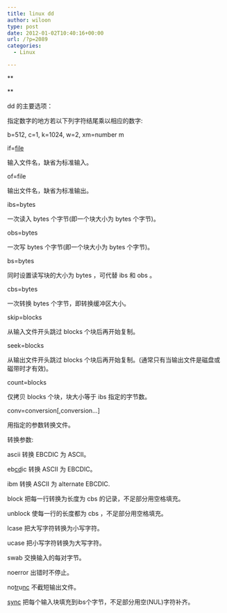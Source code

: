 ```yaml
---
title: linux dd
author: wiloon
type: post
date: 2012-01-02T10:40:16+00:00
url: /?p=2089
categories:
  - Linux

---
```

**
  
** 

dd 的主要选项：

指定数字的地方若以下列字符结尾乘以相应的数字:

b=512, c=1, k=1024, w=2, xm=number m

if=<span style="text-decoration: underline;">file</span>

输入文件名，缺省为标准输入。

of=file

输出文件名，缺省为标准输出。

ibs=bytes

一次读入 bytes 个字节(即一个块大小为 bytes 个字节)。

obs=bytes

一次写 bytes 个字节(即一个块大小为 bytes 个字节)。

bs=bytes

同时设置读写块的大小为 bytes ，可代替 ibs 和 obs 。

cbs=bytes

一次转换 bytes 个字节，即转换缓冲区大小。

skip=blocks

从输入文件开头跳过 blocks 个块后再开始复制。

seek=blocks

从输出文件开头跳过 blocks 个块后再开始复制。(通常只有当输出文件是磁盘或磁带时才有效)。

count=blocks

仅拷贝 blocks 个块，块大小等于 ibs 指定的字节数。

conv=conversion[,conversion&#8230;]

用指定的参数转换文件。

转换参数:

ascii 转换 EBCDIC 为 ASCII。

eb<span style="text-decoration: underline;">cd</span>ic 转换 ASCII 为 EBCDIC。

ibm 转换 ASCII 为 alternate EBCDIC.

block 把每一行转换为长度为 cbs 的记录，不足部分用空格填充。

unblock 使每一行的长度都为 cbs ，不足部分用空格填充。

lcase 把大写字符转换为小写字符。

ucase 把小写字符转换为大写字符。

swab 交换输入的每对字节。

noerror 出错时不停止。

no<span style="text-decoration: underline;">tr</span>u<span style="text-decoration: underline;">nc</span> 不截短输出文件。

<span style="text-decoration: underline;">sync</span> 把每个输入块填充到ibs个字节，不足部分用空(NUL)字符补齐。